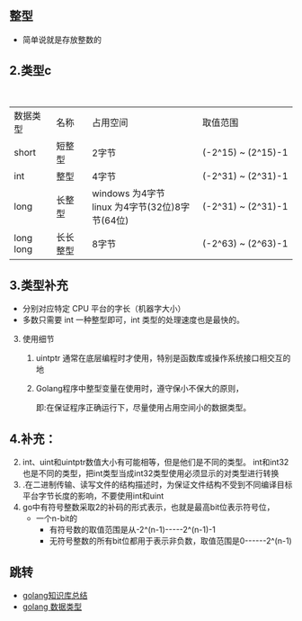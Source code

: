 



## 整型 

* 简单说就是存放整数的



## 2.类型c

<table>
  <tr><td>数据类型</td><td>名称</td><td>占用空间</td> <td>取值范围</td></tr>
  <tr><td>short</td><td>短整型</td><td>2字节</td> <td>(-2^15) ~ (2^15)-1</td></tr>
  <tr><td>int</td><td>整型</td><td>4字节</td> <td>(-2^31) ~ (2^31)-1</td></tr>
  <tr><td>long</td><td>长整型</td><td>windows 为4字节<br> linux 为4字节(32位)8字节(64位)</td> <td>(-2^31) ~ (2^31)-1</td></tr>
  <tr><td>long long</td><td>长长整型</td><td>8字节</td> <td>(-2^63) ~ (2^63)-1</td></tr>
</table>







## 3.类型补充

*    分别对应特定 CPU 平台的字长（机器字大小） 
*   多数只需要 int 一种整型即可，int 类型的处理速度也是最快的。

3. 使用细节

   1. uintptr   通常在底层编程时才使用，特别是函数库或操作系统接口相交互的地 

   2. Golang程序中整型变量在使用时，遵守保小不保大的原则，

      即:在保证程序正确运行下，尽量使用占用空间小的数据类型。

## 4.补充：

2. int、uint和uintptr数值大小有可能相等，但是他们是不同的类型。
       int和int32也是不同的类型，把int类型当成int32类型使用必须显示的对类型进行转换
2. .在二进制传输、读写文件的结构描述时，为保证文件结构不受到不同编译目标平台字节长度的影响，不要使用int和uint
4. go中有符号整数采取2的补码的形式表示，也就是最高bit位表示符号位，
   * 一个n-bit的
     * 有符号数的取值范围是从-2^(n-1)-----2^(n-1)-1
     * 无符号整数的所有bit位都用于表示非负数，取值范围是0------2^(n-1)

## 跳转

* [golang知识库总结](https://www.cnblogs.com/shulei/p/13426361.html)
* [golang 数据类型](https://www.cnblogs.com/shulei/p/13425813.html)
